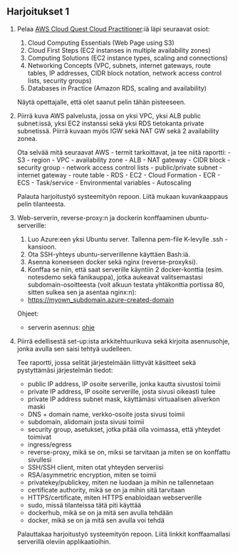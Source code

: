 ## Harjoitukset 1

1. Pelaa [AWS Cloud Quest Cloud Practitioner](https://cloudquest.skillbuilder.aws/):iä läpi seuraavat osiot:

    1. Cloud Computing Essentials (Web Page using S3)
    2. Cloud First Steps (EC2 instanses in multiple availability zones)
    3. Computing Solutions (EC2 instance types, scaling and connections)
    4. Networking Concepts (VPC, subnets, internet gateways, route tables, IP addresses, CIDR block notation, network access control lists, security groups)
    5. Databases in Practice (Amazon RDS, scaling and availability)

    Näytä opettajalle, että olet saanut pelin tähän pisteeseen.

2.  Piirrä kuva AWS palvelusta, jossa on yksi VPC, yksi ALB public subnet:issä, yksi EC2 instanssi sekä yksi RDS tietokanta private     subnetissä. Piirrä kuvaan myös IGW sekä NAT GW sekä 2 availability zonea.

    Ota selvää mitä seuraavat AWS - termit tarkoittavat, ja tee niitä raportti: 
        - S3
        - region
        - VPC
        - availability zone
        - ALB
        - NAT gateway
        - CIDR block
        - security group
        - network access control lists
        - public/private subnet
        - internet gateway
        - route table
        - RDS 
        - EC2
        - Cloud Formation
        - ECR
        - ECS
        - Task/service
        - Environmental variables
        - Autoscaling

    Palauta harjoitustyö systeemityön repoon. Liitä mukaan kuvankaappaus pelin tilanteesta.

3. Web-serverin, reverse-proxy:n ja dockerin konffaaminen ubuntu-serverille:

    1. Luo Azure:een yksi Ubuntu server. Tallenna pem-file K-levylle .ssh - kansioon. 
    2. Ota SSH-yhteys ubuntu-serverillenne käyttäen Bash:iä. 
    3. Asenna koneeseen docker sekä nginx (reverse-proxyksi). 
    4. Konffaa se niin, että saat serverille käyntiin 2 docker-konttia (esim. notesdemo sekä fanikauppa), jotka aukeavat valitsemastasi subdomain-osoitteesta (voit alkuun testata yhtäkonttia portissa 80, sitten sulkea sen ja asentaa nginx:n):

    - https://myown_subdomain.azure-created-domain

    Ohjeet:
    - serverin asennus: [ohje](https://otredu.github.io/devops/csc_setup.html) 

4. Piirrä edellisestä set-up:ista arkkitehtuurikuva sekä kirjoita asennusohje, jonka avulla sen saisi tehtyä uudelleen. 

    Tee raportti, jossa selität järjestelmään liittyvät käsitteet sekä pystyttämäsi järjestelmän tiedot:

    - public IP address, IP osoite serverille, jonka kautta sivustosi toimii
    - private IP address, IP osoite serverille, josta sivusi oikeasti tulee
    - private IP address subnet mask, käyttämäsi virtuaalisen aliverkon maski
    - DNS + domain name, verkko-osoite josta sivusi toimii
    - subdomain, alidomain josta sivusi toimii
    - security group, asetukset, jotka pitää olla voimassa, että yhteydet toimivat
    - ingress/egress
    - reverse-proxy, mikä se on, miksi se tarvitaan ja miten se on konffattu sivullesi
    - SSH/SSH client, miten otat yhteyden serveriisi
    - RSA/asymmetric encryption, miten se toimii 
    - privatekey/publickey, miten ne luodaan ja mihin ne tallennetaan
    - certificate authority, mikä se on ja mihin sitä tarvitaan
    - HTTPS/certificate, miten HTTPS enabloidaan webserverille
    - sudo, missä tilanteissa tätä piti käyttää
    - dockerhub, mikä se on ja mitä sen avulla tehdään
    - docker, mikä se on ja mitä sen avulla voi tehdä
     
    Palauttakaa harjoitustyö systeemityön repoon. Liitä linkkit konffaamallasi serverillä oleviin applikaatioihin.